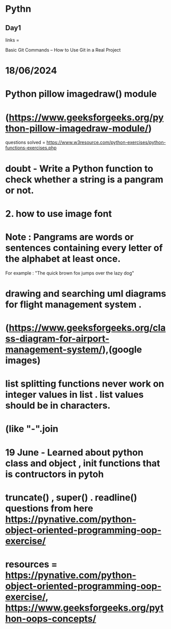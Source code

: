 # Pythn
## Day1
<!-- Basic of python -->
links = 

Basic Git Commands – How to Use Git in a Real Project



# 18/06/2024
# Python pillow imagedraw() module
# (https://www.geeksforgeeks.org/python-pillow-imagedraw-module/)
questions solved = https://www.w3resource.com/python-exercises/python-functions-exercises.php

# doubt - Write a Python function to check whether a string is a pangram or not.
# 2. how to use image font 
# Note : Pangrams are words or sentences containing every letter of the alphabet at least once.
For example : "The quick brown fox jumps over the lazy dog"
# drawing and searching uml diagrams for flight management system . 
# (https://www.geeksforgeeks.org/class-diagram-for-airport-management-system/),(google images)
# list splitting functions never work on integer values in list . list values  should be in characters.
# (like "-".join 

# 19 June - Learned about python class and object , __init__ functions that is contructors in pytoh
# truncate() , super() . readline() questions from here https://pynative.com/python-object-oriented-programming-oop-exercise/
# resources = https://pynative.com/python-object-oriented-programming-oop-exercise/, https://www.geeksforgeeks.org/python-oops-concepts/
